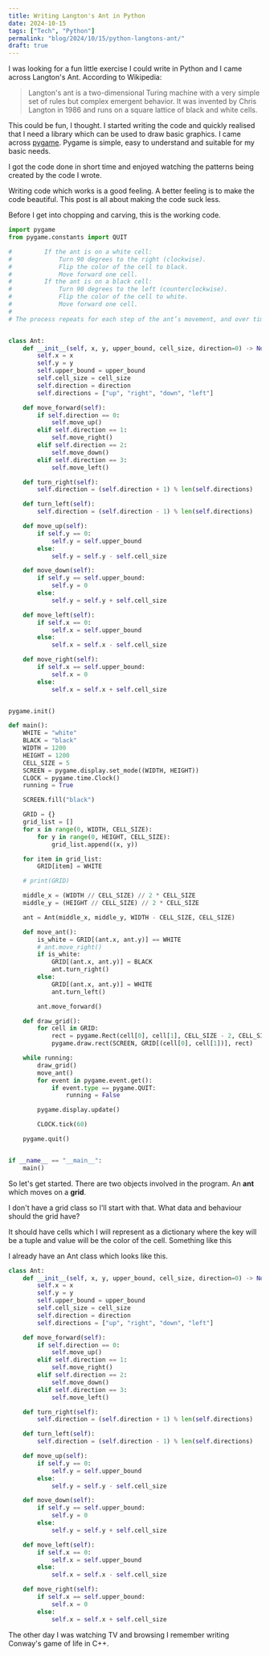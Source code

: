 ```yaml
---
title: Writing Langton's Ant in Python
date: 2024-10-15
tags: ["Tech", "Python"]
permalink: "blog/2024/10/15/python-langtons-ant/"
draft: true
---
```


I was looking for a fun little exercise I could write in Python and I came across Langton's Ant. According to Wikipedia:

> Langton's ant is a two-dimensional Turing machine with a very simple set of rules but complex emergent behavior. It was invented by Chris Langton in 1986 and runs on a square lattice of black and white cells.

This could be fun, I thought. I started writing the code and quickly realised that I need a library which can be used to draw basic graphics. I came across [pygame](https://www.pygame.org/wiki/about). Pygame is simple, easy to understand and suitable for my basic needs.

I got the code done in short time and enjoyed watching the patterns being created by the code I wrote.

Writing code which works is a good feeling. A better feeling is to make the code beautiful. This post is all about making the code suck less.

Before I get into chopping and carving, this is the working code.

```Python
import pygame
from pygame.constants import QUIT

#         If the ant is on a white cell:
#             Turn 90 degrees to the right (clockwise).
#             Flip the color of the cell to black.
#             Move forward one cell.
#         If the ant is on a black cell:
#             Turn 90 degrees to the left (counterclockwise).
#             Flip the color of the cell to white.
#             Move forward one cell.
#
# The process repeats for each step of the ant’s movement, and over time, interesting patterns emerge.


class Ant:
    def __init__(self, x, y, upper_bound, cell_size, direction=0) -> None:
        self.x = x
        self.y = y
        self.upper_bound = upper_bound
        self.cell_size = cell_size
        self.direction = direction
        self.directions = ["up", "right", "down", "left"]

    def move_forward(self):
        if self.direction == 0:
            self.move_up()
        elif self.direction == 1:
            self.move_right()
        elif self.direction == 2:
            self.move_down()
        elif self.direction == 3:
            self.move_left()

    def turn_right(self):
        self.direction = (self.direction + 1) % len(self.directions)

    def turn_left(self):
        self.direction = (self.direction - 1) % len(self.directions)

    def move_up(self):
        if self.y == 0:
            self.y = self.upper_bound
        else:
            self.y = self.y - self.cell_size

    def move_down(self):
        if self.y == self.upper_bound:
            self.y = 0
        else:
            self.y = self.y + self.cell_size

    def move_left(self):
        if self.x == 0:
            self.x = self.upper_bound
        else:
            self.x = self.x - self.cell_size

    def move_right(self):
        if self.x == self.upper_bound:
            self.x = 0
        else:
            self.x = self.x + self.cell_size


pygame.init()

def main():
    WHITE = "white"
    BLACK = "black"
    WIDTH = 1200
    HEIGHT = 1200
    CELL_SIZE = 5
    SCREEN = pygame.display.set_mode((WIDTH, HEIGHT))
    CLOCK = pygame.time.Clock()
    running = True

    SCREEN.fill("black")

    GRID = {}
    grid_list = []
    for x in range(0, WIDTH, CELL_SIZE):
        for y in range(0, HEIGHT, CELL_SIZE):
            grid_list.append((x, y))

    for item in grid_list:
        GRID[item] = WHITE

    # print(GRID)

    middle_x = (WIDTH // CELL_SIZE) // 2 * CELL_SIZE
    middle_y = (HEIGHT // CELL_SIZE) // 2 * CELL_SIZE

    ant = Ant(middle_x, middle_y, WIDTH - CELL_SIZE, CELL_SIZE)

    def move_ant():
        is_white = GRID[(ant.x, ant.y)] == WHITE
        # ant.move_right()
        if is_white:
            GRID[(ant.x, ant.y)] = BLACK
            ant.turn_right()
        else:
            GRID[(ant.x, ant.y)] = WHITE
            ant.turn_left()

        ant.move_forward()

    def draw_grid():
        for cell in GRID:
            rect = pygame.Rect(cell[0], cell[1], CELL_SIZE - 2, CELL_SIZE - 2)
            pygame.draw.rect(SCREEN, GRID[(cell[0], cell[1])], rect)

    while running:
        draw_grid()
        move_ant()
        for event in pygame.event.get():
            if event.type == pygame.QUIT:
                running = False

        pygame.display.update()

        CLOCK.tick(60)

    pygame.quit()


if __name__ == "__main__":
    main()

```

So let's get started. There are two objects involved in the program. An **ant** which moves on a **grid**.

I don't have a grid class so I'll start with that. What data and behaviour should the grid have?

It should have cells which I will represent as a dictionary where the key will be a tuple and value will be the color of the cell. Something like this

I already have an Ant class which looks like this.

```Python
class Ant:
    def __init__(self, x, y, upper_bound, cell_size, direction=0) -> None:
        self.x = x
        self.y = y
        self.upper_bound = upper_bound
        self.cell_size = cell_size
        self.direction = direction
        self.directions = ["up", "right", "down", "left"]

    def move_forward(self):
        if self.direction == 0:
            self.move_up()
        elif self.direction == 1:
            self.move_right()
        elif self.direction == 2:
            self.move_down()
        elif self.direction == 3:
            self.move_left()

    def turn_right(self):
        self.direction = (self.direction + 1) % len(self.directions)

    def turn_left(self):
        self.direction = (self.direction - 1) % len(self.directions)

    def move_up(self):
        if self.y == 0:
            self.y = self.upper_bound
        else:
            self.y = self.y - self.cell_size

    def move_down(self):
        if self.y == self.upper_bound:
            self.y = 0
        else:
            self.y = self.y + self.cell_size

    def move_left(self):
        if self.x == 0:
            self.x = self.upper_bound
        else:
            self.x = self.x - self.cell_size

    def move_right(self):
        if self.x == self.upper_bound:
            self.x = 0
        else:
            self.x = self.x + self.cell_size

```

The other day I was watching TV and browsing
I remember writing Conway's game of life in C++.
